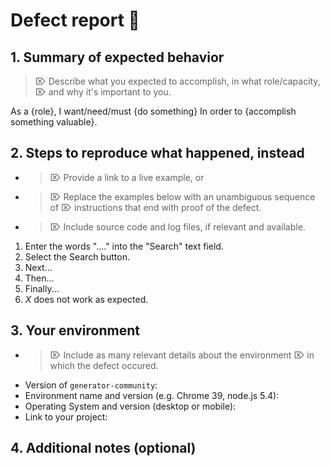 # Defect report 🐞

## 1. Summary of expected behavior

> ⌦ Describe what you expected to accomplish, in what role/capacity,
> ⌦ and why it's important to you.

As a {role},
I want/need/must {do something}
In order to {accomplish something valuable}.

## 2. Steps to reproduce what happened, instead

- > ⌦ Provide a link to a live example, or
- > ⌦ Replace the examples below with an unambiguous sequence of
   > ⌦ instructions that end with proof of the defect.
- > ⌦ Include source code and log files, if relevant and available.

1. Enter the words "...." into the "Search" text field.
2. Select the Search button.
3. Next...
4. Then...
5. Finally...
6. _X_ does not work as expected.

## 3. Your environment

- > ⌦ Include as many relevant details about the environment
  > ⌦  in which the defect occured.

* Version of `generator-community`:
* Environment name and version (e.g. Chrome 39, node.js 5.4):
* Operating System and version (desktop or mobile):
* Link to your project:

## 4. Additional notes (optional)

